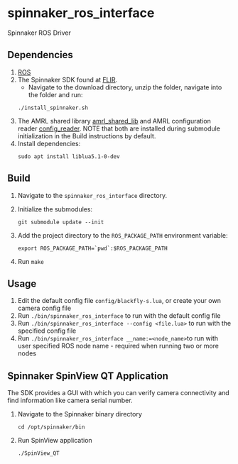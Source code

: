 # spinnaker_ros_interface

Spinnaker ROS Driver

## Dependencies

1. [ROS](http://wiki.ros.org/Installation/)
1. The Spinnaker SDK found at [FLIR](https://meta.box.lenovo.com/v/link/view/a1995795ffba47dbbe45771477319cc3).
    - Navigate to the download directory, unzip the folder, navigate into the folder and run:
    ```
    ./install_spinnaker.sh
    ```
1. The AMRL shared library [amrl_shared_lib](https://github.com/ut-amrl/amrl_shared_lib) and AMRL configuration reader [config_reader](https://github.com/ut-amrl/config-reader). NOTE that both are installed during submodule initialization in the Build instructions by default.
1. Install dependencies:
    ```
    sudo apt install liblua5.1-0-dev
    ```

## Build

1. Navigate to the `spinnaker_ros_interface` directory.

1. Initialize the submodules:
    ```
    git submodule update --init
    ```

1. Add the project directory to the `ROS_PACKAGE_PATH` environment variable:
    ```
    export ROS_PACKAGE_PATH=`pwd`:$ROS_PACKAGE_PATH
    ```


1. Run `make`

## Usage

1. Edit the default config file `config/blackfly-s.lua`, or create your own camera config file
1. Run `./bin/spinnaker_ros_interface` to run with the default config file
1. Run `./bin/spinnaker_ros_interface --config <file.lua>` to run with the specified config file
1. Run  `./bin/spinnaker_ros_interface __name:=<node_name>`to run with user specified ROS node name - required when running two or more nodes


## Spinnaker SpinView QT Application

The SDK provides a GUI with which you can verify camera connectivity and find information like camera serial number.

1. Navigate to the Spinnaker binary directory 
    ```
    cd /opt/spinnaker/bin
    ```
1. Run SpinView application
    ```
    ./SpinView_QT
    ```
